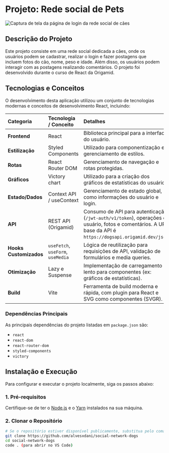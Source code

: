 # Projeto: Rede social de Pets

<img src="./src/Assets/print-projeto.jpg" alt="Captura de tela da página de login da rede social de cães" />

## Descrição do Projeto

Este projeto consiste em uma rede social dedicada a cães, onde os usuários podem se cadastrar, realizar o login e fazer postagens que incluem fotos do cão, nome, peso e idade. Além disso, os usuários podem interagir com as postagens realizando comentários. O projeto foi desenvolvido durante o curso de React da Origamid.

## Tecnologias e Conceitos

O desenvolvimento desta aplicação utilizou um conjunto de tecnologias modernas e conceitos de desenvolvimento React, incluindo:

| Categoria | Tecnologia / Conceito | Detalhes |
| :--- | :--- | :--- |
| **Frontend** | React | Biblioteca principal para a interface do usuário. |
| **Estilização** | Styled Components | Utilizado para componentização e gerenciamento de estilos. |
| **Rotas** | React Router DOM | Gerenciamento de navegação e rotas protegidas. |
| **Gráficos** | Victory chart | Utilizado para a criação dos gráficos de estatísticas do usuário. |
| **Estado/Dados**| Context API / useContext | Gerenciamento de estado global, como informações do usuário e login. |
| **API** | REST API (Origamid) | Consumo de API para autenticação (`/jwt-auth/v1/token`), operações de usuário, fotos e comentários. A URL base da API é `https://dogsapi.origamid.dev/json`. |
| **Hooks Customizados**| `useFetch`, `useForm`, `useMedia` | Lógica de reutilização para requisições de API, validação de formulários e media queries. |
| **Otimização** | Lazy e Suspense | Implementação de carregamento lento para componentes (ex: gráficos de estatísticas). |
| **Build** | Vite | Ferramenta de build moderna e rápida, com plugin para React e SVG como componentes (SVGR). |

### Dependências Principais
As principais dependências do projeto listadas em `package.json` são:

* `react`
* `react-dom`
* `react-router-dom`
* `styled-components`
* `victory`

## Instalação e Execução

Para configurar e executar o projeto localmente, siga os passos abaixo:

### 1. Pré-requisitos
Certifique-se de ter o [Node.js](https://nodejs.org/) e o [Yarn](https://yarnpkg.com/) instalados na sua máquina.

### 2. Clonar o Repositório

```bash
# Se o repositório estiver disponível publicamente, substitua pelo comando de clone
git clone https://github.com/alvesxdani/social-network-dogs
cd social-network-dogs
code . (para abrir no VS Code)
